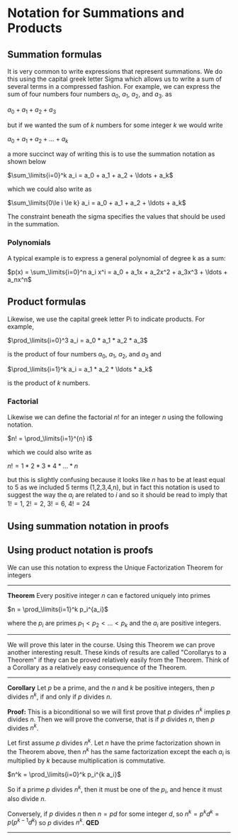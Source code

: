 # Notation for Summations and Products

## Summation formulas
It is very common to write expressions that represent summations. We do this using the capital greek letter Sigma which allows us to write a sum of several terms in a compressed fashion. For example, we can express the sum of four numbers four numbers $a_0$, $a_1$, $a_2$, and $a_3$.
as 

$a_0 + a_1 + a_2 + a_3$

but if we wanted the sum of $k$ numbers for some integer $k$ we would write

$a_0 + a_1 + a_2 + \ldots + a_k$

a more succinct way of writing this is to use the summation notation as shown below

$\sum_\limits{i=0}^k a_i  = a_0 + a_1 + a_2 + \ldots + a_k$

which we could also write as

$\sum_\limits{0\le i \le k} a_i  = a_0 + a_1 + a_2  + \ldots + a_k$

The constraint beneath the sigma specifies the values that should be used in the summation.

### Polynomials

A typical example is to express a general polynomial of degree k as a sum:

$p(x) = \sum_\limits{i=0}^n a_i x^i = a_0 + a_1x + a_2x^2 + a_3x^3 + \ldots + a_nx^n$

## Product formulas

Likewise, we use the capital greek letter Pi to indicate products. For example,

$\prod_\limits{i=0}^3 a_i  = a_0 * a_1 * a_2 * a_3$

is the product of four numbers $a_0$, $a_1$, $a_2$, and $a_3$ and

$\prod_\limits{i=1}^k a_i  = a_1 * a_2 * \ldots * a_k$

is the product of $k$ numbers.

### Factorial

Likewise we can define the factorial $n!$ for an integer $n$ using the following notation.

$n! = \prod_\limits{i=1}^{n} i$

which we could also write as

$n! = 1 * 2 * 3 * 4 * \ldots * n$

but this is slightly confusing because it looks like $n$ has to be at least equal to 5 as we included 5 terms (1,2,3,4,n),
but in fact this notation is used to suggest the way the $a_i$ are related to $i$ and so it should be read to imply that 
$1!=1$, $2!=2$, $3!=6$, $4!=24$


## Using summation notation in proofs


## Using product notation is proofs
We can use this notation to express the Unique Factorization Theorem for integers

---

**Theorem** Every positive integer $n$ can e factored uniquely into primes

$n = \prod_\limits{i=1}^k p_i^{a_i}$

where the $p_i$ are primes $p_1\lt p_2\lt \ldots\lt p_k$ and the $a_i$ are positive integers.

---

We will prove this later in the course. Using this Theorem we can prove another interesting result.
These kinds of results are called "Corollarys to a Theorem" if they can be proved relatively easily from
the Theorem. Think of a Corollary as a relatively easy consequence of the Theorem.

---

**Corollary** Let $p$ be a prime, and the $n$ and $k$ be positive integers, then $p$ divides $n^k$, if and only if $p$ divides $n$.

**Proof:** 
This is a biconditional so we will first prove that $p$ divides $n^k$ implies $p$ divides $n$.  Then we will prove the
converse, that is if $p$ divides $n$, then $p$ divides $n^k$.

Let first assume $p$ divides $n^k$. 
Let $n$ have the prime factorization shown in the Theorem above, then $n^k$ has the same factorization
except the each $a_i$ is multiplied by $k$ because multiplication is commutative.

$n^k =  \prod_\limits{i=0}^k p_i^{k a_i}$

So if a prime $p$ divides $n^k$, then it must be one of the $p_i$, and hence it must also divide $n$.

Conversely, if $p$ divides $n$ then $n=pd$ for some integer $d$, so $n^k = p^kd^k = p(p^{k-1}d^k)$ so $p$ divides $n^k$.
**QED**

---
